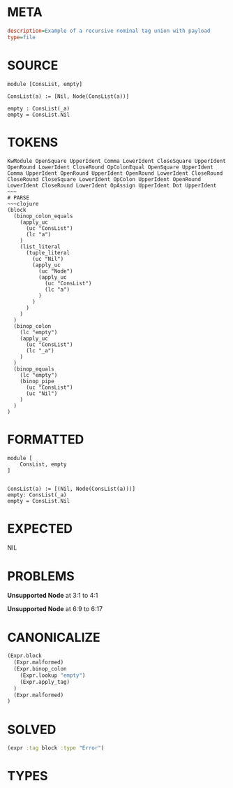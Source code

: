 # META
~~~ini
description=Example of a recursive nominal tag union with payload
type=file
~~~
# SOURCE
~~~roc
module [ConsList, empty]

ConsList(a) := [Nil, Node(ConsList(a))]

empty : ConsList(_a)
empty = ConsList.Nil
~~~
# TOKENS
~~~text
KwModule OpenSquare UpperIdent Comma LowerIdent CloseSquare UpperIdent OpenRound LowerIdent CloseRound OpColonEqual OpenSquare UpperIdent Comma UpperIdent OpenRound UpperIdent OpenRound LowerIdent CloseRound CloseRound CloseSquare LowerIdent OpColon UpperIdent OpenRound LowerIdent CloseRound LowerIdent OpAssign UpperIdent Dot UpperIdent ~~~
# PARSE
~~~clojure
(block
  (binop_colon_equals
    (apply_uc
      (uc "ConsList")
      (lc "a")
    )
    (list_literal
      (tuple_literal
        (uc "Nil")
        (apply_uc
          (uc "Node")
          (apply_uc
            (uc "ConsList")
            (lc "a")
          )
        )
      )
    )
  )
  (binop_colon
    (lc "empty")
    (apply_uc
      (uc "ConsList")
      (lc "_a")
    )
  )
  (binop_equals
    (lc "empty")
    (binop_pipe
      (uc "ConsList")
      (uc "Nil")
    )
  )
)
~~~
# FORMATTED
~~~roc
module [
	ConsList, empty
]


ConsList(a) := [(Nil, Node(ConsList(a)))]
empty: ConsList(_a)
empty = ConsList.Nil
~~~
# EXPECTED
NIL
# PROBLEMS
**Unsupported Node**
at 3:1 to 4:1

**Unsupported Node**
at 6:9 to 6:17

# CANONICALIZE
~~~clojure
(Expr.block
  (Expr.malformed)
  (Expr.binop_colon
    (Expr.lookup "empty")
    (Expr.apply_tag)
  )
  (Expr.malformed)
)
~~~
# SOLVED
~~~clojure
(expr :tag block :type "Error")
~~~
# TYPES
~~~roc
~~~
